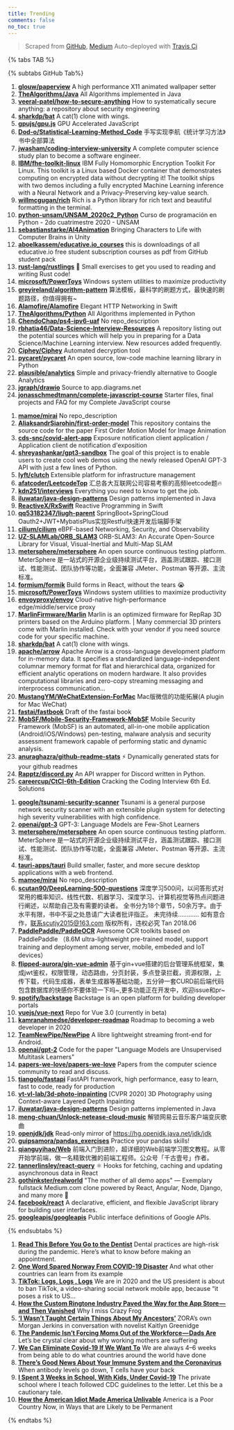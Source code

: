 ```yaml
---
title: Trending
comments: false
no_toc: true
---
```


> Scraped from [GitHub](https://github.com/trending), [Medium](https://medium.com/topic/popular)
Auto-deployed with [Travis Ci](https://travis-ci.org/)

{% tabs TAB %}
<!-- tab GitHub -->
{% subtabs GitHub Tab%}
<!-- tab Daily -->
1. [**glouw/paperview**](https://github.com/glouw/paperview)
A high performance X11 animated wallpaper setter
2. [**TheAlgorithms/Java**](https://github.com/TheAlgorithms/Java)
All Algorithms implemented in Java
3. [**veeral-patel/how-to-secure-anything**](https://github.com/veeral-patel/how-to-secure-anything)
How to systematically secure anything: a repository about security engineering
4. [**sharkdp/bat**](https://github.com/sharkdp/bat)
A cat(1) clone with wings.
5. [**gpujs/gpu.js**](https://github.com/gpujs/gpu.js)
GPU Accelerated JavaScript
6. [**Dod-o/Statistical-Learning-Method_Code**](https://github.com/Dod-o/Statistical-Learning-Method_Code)
手写实现李航《统计学习方法》书中全部算法
7. [**jwasham/coding-interview-university**](https://github.com/jwasham/coding-interview-university)
A complete computer science study plan to become a software engineer.
8. [**IBM/fhe-toolkit-linux**](https://github.com/IBM/fhe-toolkit-linux)
IBM Fully Homomorphic Encryption Toolkit For Linux. This toolkit is a Linux based Docker container that demonstrates computing on encrypted data without decrypting it! The toolkit ships with two demos including a fully encrypted Machine Learning inference with a Neural Network and a Privacy-Preserving key-value search.
9. [**willmcgugan/rich**](https://github.com/willmcgugan/rich)
Rich is a Python library for rich text and beautiful formatting in the terminal.
10. [**python-unsam/UNSAM_2020c2_Python**](https://github.com/python-unsam/UNSAM_2020c2_Python)
Curso de programación en Python - 2do cuatrimestre 2020 - UNSAM
11. [**sebastianstarke/AI4Animation**](https://github.com/sebastianstarke/AI4Animation)
Bringing Characters to Life with Computer Brains in Unity
12. [**aboelkassem/educative.io_courses**](https://github.com/aboelkassem/educative.io_courses)
this is downloadings of all educative.io free student subscription courses as pdf from GitHub student pack
13. [**rust-lang/rustlings**](https://github.com/rust-lang/rustlings)
🦀 Small exercises to get you used to reading and writing Rust code!
14. [**microsoft/PowerToys**](https://github.com/microsoft/PowerToys)
Windows system utilities to maximize productivity
15. [**greyireland/algorithm-pattern**](https://github.com/greyireland/algorithm-pattern)
算法模板，最科学的刷题方式，最快速的刷题路径，你值得拥有~
16. [**Alamofire/Alamofire**](https://github.com/Alamofire/Alamofire)
Elegant HTTP Networking in Swift
17. [**TheAlgorithms/Python**](https://github.com/TheAlgorithms/Python)
All Algorithms implemented in Python
18. [**ChendoChap/ps4-ipv6-uaf**](https://github.com/ChendoChap/ps4-ipv6-uaf)
No repo_description
19. [**rbhatia46/Data-Science-Interview-Resources**](https://github.com/rbhatia46/Data-Science-Interview-Resources)
A repository listing out the potential sources which will help you in preparing for a Data Science/Machine Learning interview. New resources added frequently.
20. [**Ciphey/Ciphey**](https://github.com/Ciphey/Ciphey)
Automated decryption tool
21. [**pycaret/pycaret**](https://github.com/pycaret/pycaret)
An open source, low-code machine learning library in Python
22. [**plausible/analytics**](https://github.com/plausible/analytics)
Simple and privacy-friendly alternative to Google Analytics
23. [**jgraph/drawio**](https://github.com/jgraph/drawio)
Source to app.diagrams.net
24. [**jonasschmedtmann/complete-javascript-course**](https://github.com/jonasschmedtmann/complete-javascript-course)
Starter files, final projects and FAQ for my Complete JavaScript course
<!-- endtab -->
<!-- tab Weekly -->
1. [**mamoe/mirai**](https://github.com/mamoe/mirai)
No repo_description
2. [**AliaksandrSiarohin/first-order-model**](https://github.com/AliaksandrSiarohin/first-order-model)
This repository contains the source code for the paper First Order Motion Model for Image Animation
3. [**cds-snc/covid-alert-app**](https://github.com/cds-snc/covid-alert-app)
Exposure notification client application / Application client de notification d'exposition
4. [**shreyashankar/gpt3-sandbox**](https://github.com/shreyashankar/gpt3-sandbox)
The goal of this project is to enable users to create cool web demos using the newly released OpenAI GPT-3 API with just a few lines of Python.
5. [**lyft/clutch**](https://github.com/lyft/clutch)
Extensible platform for infrastructure management
6. [**afatcoder/LeetcodeTop**](https://github.com/afatcoder/LeetcodeTop)
汇总各大互联网公司容易考察的高频leetcode题🔥
7. [**kdn251/interviews**](https://github.com/kdn251/interviews)
Everything you need to know to get the job.
8. [**iluwatar/java-design-patterns**](https://github.com/iluwatar/java-design-patterns)
Design patterns implemented in Java
9. [**ReactiveX/RxSwift**](https://github.com/ReactiveX/RxSwift)
Reactive Programming in Swift
10. [**qq53182347/liugh-parent**](https://github.com/qq53182347/liugh-parent)
SpringBoot+SpringCloud Oauth2+JWT+MybatisPlus实现Restful快速开发后端脚手架
11. [**cilium/cilium**](https://github.com/cilium/cilium)
eBPF-based Networking, Security, and Observability
12. [**UZ-SLAMLab/ORB_SLAM3**](https://github.com/UZ-SLAMLab/ORB_SLAM3)
ORB-SLAM3: An Accurate Open-Source Library for Visual, Visual-Inertial and Multi-Map SLAM
13. [**metersphere/metersphere**](https://github.com/metersphere/metersphere)
An open source continuous testing platform. MeterSphere 是一站式的开源企业级持续测试平台，涵盖测试跟踪、接口测试、性能测试、团队协作等功能，全面兼容 JMeter、Postman 等开源、主流标准。
14. [**formium/formik**](https://github.com/formium/formik)
Build forms in React, without the tears 😭
15. [**microsoft/PowerToys**](https://github.com/microsoft/PowerToys)
Windows system utilities to maximize productivity
16. [**envoyproxy/envoy**](https://github.com/envoyproxy/envoy)
Cloud-native high-performance edge/middle/service proxy
17. [**MarlinFirmware/Marlin**](https://github.com/MarlinFirmware/Marlin)
Marlin is an optimized firmware for RepRap 3D printers based on the Arduino platform. | Many commercial 3D printers come with Marlin installed. Check with your vendor if you need source code for your specific machine.
18. [**sharkdp/bat**](https://github.com/sharkdp/bat)
A cat(1) clone with wings.
19. [**apache/arrow**](https://github.com/apache/arrow)
Apache Arrow is a cross-language development platform for in-memory data. It specifies a standardized language-independent columnar memory format for flat and hierarchical data, organized for efficient analytic operations on modern hardware. It also provides computational libraries and zero-copy streaming messaging and interprocess communication…
20. [**MustangYM/WeChatExtension-ForMac**](https://github.com/MustangYM/WeChatExtension-ForMac)
Mac版微信的功能拓展(A plugin for Mac WeChat)
21. [**fastai/fastbook**](https://github.com/fastai/fastbook)
Draft of the fastai book
22. [**MobSF/Mobile-Security-Framework-MobSF**](https://github.com/MobSF/Mobile-Security-Framework-MobSF)
Mobile Security Framework (MobSF) is an automated, all-in-one mobile application (Android/iOS/Windows) pen-testing, malware analysis and security assessment framework capable of performing static and dynamic analysis.
23. [**anuraghazra/github-readme-stats**](https://github.com/anuraghazra/github-readme-stats)
⚡ Dynamically generated stats for your github readmes
24. [**Rapptz/discord.py**](https://github.com/Rapptz/discord.py)
An API wrapper for Discord written in Python.
25. [**careercup/CtCI-6th-Edition**](https://github.com/careercup/CtCI-6th-Edition)
Cracking the Coding Interview 6th Ed. Solutions
<!-- endtab -->
<!-- tab Monthly -->
1. [**google/tsunami-security-scanner**](https://github.com/google/tsunami-security-scanner)
Tsunami is a general purpose network security scanner with an extensible plugin system for detecting high severity vulnerabilities with high confidence.
2. [**openai/gpt-3**](https://github.com/openai/gpt-3)
GPT-3: Language Models are Few-Shot Learners
3. [**metersphere/metersphere**](https://github.com/metersphere/metersphere)
An open source continuous testing platform. MeterSphere 是一站式的开源企业级持续测试平台，涵盖测试跟踪、接口测试、性能测试、团队协作等功能，全面兼容 JMeter、Postman 等开源、主流标准。
4. [**tauri-apps/tauri**](https://github.com/tauri-apps/tauri)
Build smaller, faster, and more secure desktop applications with a web frontend.
5. [**mamoe/mirai**](https://github.com/mamoe/mirai)
No repo_description
6. [**scutan90/DeepLearning-500-questions**](https://github.com/scutan90/DeepLearning-500-questions)
深度学习500问，以问答形式对常用的概率知识、线性代数、机器学习、深度学习、计算机视觉等热点问题进行阐述，以帮助自己及有需要的读者。 全书分为18个章节，50余万字。由于水平有限，书中不妥之处恳请广大读者批评指正。 未完待续............ 如有意合作，联系scutjy2015@163.com 版权所有，违权必究 Tan 2018.06
7. [**PaddlePaddle/PaddleOCR**](https://github.com/PaddlePaddle/PaddleOCR)
Awesome OCR toolkits based on PaddlePaddle （8.6M ultra-lightweight pre-trained model, support training and deployment among server, mobile, embeded and IoT devices）
8. [**flipped-aurora/gin-vue-admin**](https://github.com/flipped-aurora/gin-vue-admin)
基于gin+vue搭建的后台管理系统框架，集成jwt鉴权，权限管理，动态路由，分页封装，多点登录拦截，资源权限，上传下载，代码生成器，表单生成器等基础功能，五分钟一套CURD前后端代码包含数据库的快感你不要体验一下吗~,更多功能正在开发中，欢迎issue和pr~
9. [**spotify/backstage**](https://github.com/spotify/backstage)
Backstage is an open platform for building developer portals
10. [**vuejs/vue-next**](https://github.com/vuejs/vue-next)
Repo for Vue 3.0 (currently in beta)
11. [**kamranahmedse/developer-roadmap**](https://github.com/kamranahmedse/developer-roadmap)
Roadmap to becoming a web developer in 2020
12. [**TeamNewPipe/NewPipe**](https://github.com/TeamNewPipe/NewPipe)
A libre lightweight streaming front-end for Android.
13. [**openai/gpt-2**](https://github.com/openai/gpt-2)
Code for the paper "Language Models are Unsupervised Multitask Learners"
14. [**papers-we-love/papers-we-love**](https://github.com/papers-we-love/papers-we-love)
Papers from the computer science community to read and discuss.
15. [**tiangolo/fastapi**](https://github.com/tiangolo/fastapi)
FastAPI framework, high performance, easy to learn, fast to code, ready for production
16. [**vt-vl-lab/3d-photo-inpainting**](https://github.com/vt-vl-lab/3d-photo-inpainting)
[CVPR 2020] 3D Photography using Context-aware Layered Depth Inpainting
17. [**iluwatar/java-design-patterns**](https://github.com/iluwatar/java-design-patterns)
Design patterns implemented in Java
18. [**meng-chuan/Unlock-netease-cloud-music**](https://github.com/meng-chuan/Unlock-netease-cloud-music)
解锁网易云音乐客户端变灰歌曲
19. [**openjdk/jdk**](https://github.com/openjdk/jdk)
Read-only mirror of https://hg.openjdk.java.net/jdk/jdk
20. [**guipsamora/pandas_exercises**](https://github.com/guipsamora/pandas_exercises)
Practice your pandas skills!
21. [**qianguyihao/Web**](https://github.com/qianguyihao/Web)
前端入门到进阶，超详细的Web前端学习图文教程。从零开始学前端，做一名精致优雅的前端工程师。公众号「千古壹号」作者。
22. [**tannerlinsley/react-query**](https://github.com/tannerlinsley/react-query)
⚛️ Hooks for fetching, caching and updating asynchronous data in React
23. [**gothinkster/realworld**](https://github.com/gothinkster/realworld)
"The mother of all demo apps" — Exemplary fullstack Medium.com clone powered by React, Angular, Node, Django, and many more 🏅
24. [**facebook/react**](https://github.com/facebook/react)
A declarative, efficient, and flexible JavaScript library for building user interfaces.
25. [**googleapis/googleapis**](https://github.com/googleapis/googleapis)
Public interface definitions of Google APIs.
<!-- endtab -->
{% endsubtabs %}
<!-- endtab -->
<!-- tab Medium -->
1. [**Read This Before You Go to the Dentist**](https://elemental.medium.com/read-this-before-you-go-to-the-dentist-7385e2580c96?source=topic_page---------------------------20)
Dental practices are high-risk during the pandemic. Here’s what to know before making an appointment.
2. [**One Word Spared Norway From COVID-19 Disaster**](https://blog.usejournal.com/one-word-spared-norway-from-covid-19-disaster-96c7f1853395?source=topic_page---------0------------------1)
And what other countries can learn from its example
3. [**TikTok: Logs, Logs , Logs**](https://medium.com/@fs0c131y/tiktok-logs-logs-logs-e93e8162647a?source=topic_page---------1------------------1)
We are in 2020 and the US president is about to ban TikTok, a video-sharing social network mobile app, because “it poses a risk to US…
4. [**How the Custom Ringtone Industry Paved the Way for the App Store — and Then Vanished**](https://onezero.medium.com/how-the-custom-ringtone-industry-paved-the-way-for-the-app-store-and-then-vanished-11f0d2a1e53b?source=topic_page---------2------------------1)
Why I miss Crazy Frog
5. [**‘I Wasn’t Taught Certain Things About My Ancestors’**](https://zora.medium.com/as-a-black-american-i-wasnt-taught-certain-things-about-my-ancestors-479e984381f9?source=topic_page---------4------------------1)
ZORA’s own Morgan Jerkins in conversation with novelist Kaitlyn Greenidge
6. [**The Pandemic Isn’t Forcing Moms Out of the Workforce — Dads Are**](https://gen.medium.com/the-pandemic-isnt-forcing-moms-out-of-the-workforce-dads-are-e0cb58e1965b?source=topic_page---------5------------------1)
Let’s be crystal clear about why working mothers are suffering
7. [**We Can Eliminate Covid-19 If We Want To**](https://coronavirus.medium.com/we-can-eliminate-covid-19-if-we-want-to-64abc91ccc1c?source=topic_page---------6------------------1)
We are always 4–6 weeks from being able to do what countries around the world have done
8. [**There’s Good News About Your Immune System and the Coronavirus**](https://elemental.medium.com/theres-good-news-about-your-immune-system-and-the-coronavirus-7d2c1fc976c1?source=topic_page---------7------------------1)
When antibody levels go down, T cells have your back
9. [**I Spent 3 Weeks in School, With Kids, Under Covid-19**](https://gen.medium.com/i-spent-three-weeks-in-school-with-kids-under-covid-19-21b78c1a9339?source=topic_page---------8------------------1)
The private school where I teach followed CDC guidelines to the letter. Let this be a cautionary tale.
10. [**How the American Idiot Made America Unlivable**](https://eand.co/how-the-american-idiot-made-america-unlivable-7531e917181b?source=topic_page---------9------------------1)
America is a Poor Country Now, in Ways that are Likely to be Permanent
<!-- endtab -->
{% endtabs %}
